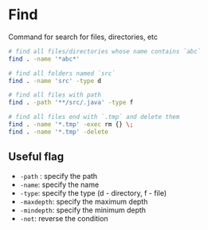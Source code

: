 # Find

Command for search for files, directories, etc

```sh
# find all files/directories whose name contains `abc`
find . -name '*abc*'

# find all folders named `src`
find . -name 'src' -type d 

# find all files with path
find . -path '**/src/.java' -type f

# find all files end with `.tmp` and delete them
find . -name '*.tmp' -exec rm {} \;
find . -name '*.tmp' -delete
```

## Useful flag

* `-path` : specify the path
* `-name`: specify the name
* `-type`: specify the type (d - directory, f - file)
* `-maxdepth`: specify the maximum depth
* `-mindepth`: specify the minimum depth
* `-not`: reverse the condition
